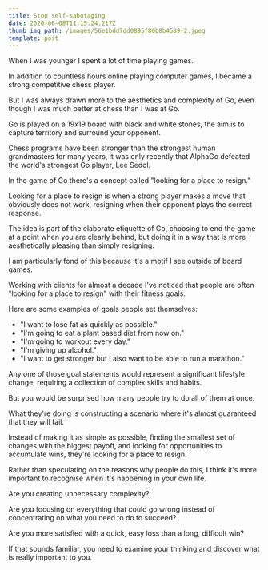 ```yaml
---
title: Stop self-sabotaging
date: 2020-06-08T11:15:24.217Z
thumb_img_path: /images/56e1bdd7dd0895f80b8b4589-2.jpeg
template: post
---
```

When I was younger I spent a lot of time playing games.

In addition to countless hours online playing computer games, I became a strong competitive chess player.

But I was always drawn more to the aesthetics and complexity of Go, even though I was much better at chess than I was at Go.

Go is played on a 19x19 board with black and white stones, the aim is to capture territory and surround your opponent.

Chess programs have been stronger than the strongest human grandmasters for many years, it was only recently that AlphaGo defeated the world's strongest Go player, Lee Sedol.

In the game of Go there's a concept called "looking for a place to resign."

Looking for a place to resign is when a strong player makes a move that obviously does not work, resigning when their opponent plays the correct response.

The idea is part of the elaborate etiquette of Go, choosing to end the game at a point when you are clearly behind, but doing it in a way that is more aesthetically pleasing than simply resigning.

I am particularly fond of this because it's a motif I see outside of board games.

Working with clients for almost a decade I've noticed that people are often "looking for a place to resign" with their fitness goals.

Here are some examples of goals people set themselves:
* "I want to lose fat as quickly as possible."
* "I'm going to eat a plant based diet from now on."
* "I'm going to workout every day."
* "I'm giving up alcohol."
* "I want to get stronger but I also want to be able to run a marathon."

Any one of those goal statements would represent a significant lifestyle change, requiring a collection of complex skills and habits.

But you would be surprised how many people try to do all of them at once.

What they're doing is constructing a scenario where it's almost guaranteed that they will fail.

Instead of making it as simple as possible, finding the smallest set of changes with the biggest payoff, and looking for opportunities to accumulate wins, they're looking for a place to resign. 

Rather than speculating on the reasons why people do this, I think it's more important to recognise when it's happening in your own life.

Are you creating unnecessary complexity?

Are you focusing on everything that could go wrong instead of concentrating on what you need to do to succeed?

Are you more satisfied with a quick, easy loss than a long, difficult win?

If that sounds familiar, you need to examine your thinking and discover what is really important to you.